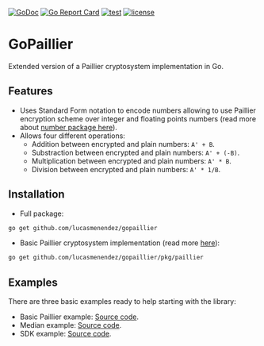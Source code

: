 [![GoDoc](https://godoc.org/github.com/lucasmenendez/gopaillier?status.svg)](https://godoc.org/github.com/lucasmenendez/gopaillier)
[![Go Report Card](https://goreportcard.com/badge/github.com/lucasmenendez/gopaillier)](https://goreportcard.com/report/github.com/lucasmenendez/gopaillier)
[![test](https://github.com/lucasmenendez/gopaillier/workflows/test/badge.svg)](https://github.com/lucasmenendez/gopaillier/actions?query=workflow%3Atest)
[![license](https://img.shields.io/github/license/lucasmenendez/gopaillier)](LICENSE)

# GoPaillier
Extended version of a Paillier cryptosystem implementation in Go. 

## Features
- Uses Standard Form notation to encode numbers allowing to use Paillier encryption scheme over integer and floating points numbers (read more about [number package here](./internal/number/number.go)).
- Allows four different operations:
  - Addition between encrypted and plain numbers: `A' + B`.
  - Substraction between encrypted and plain numbers: `A' + (-B)`.
  - Multiplication between encrypted and plain numbers: `A' * B`.
  - Division between encrypted and plain numbers: `A' * 1/B`.

## Installation

* Full package:
```sh
go get github.com/lucasmenendez/gopaillier
```

* Basic Paillier cryptosystem implementation (read more [here](./pkg/paillier/)): 
```sh
go get github.com/lucasmenendez/gopaillier/pkg/paillier
```

## Examples
There are three basic examples ready to help starting with the library:
- Basic Paillier example: [Source code](./examples/basic/main.go).
- Median example: [Source code](./examples/median/main.go).
- SDK example: [Source code](./examples/sdk/main.go).